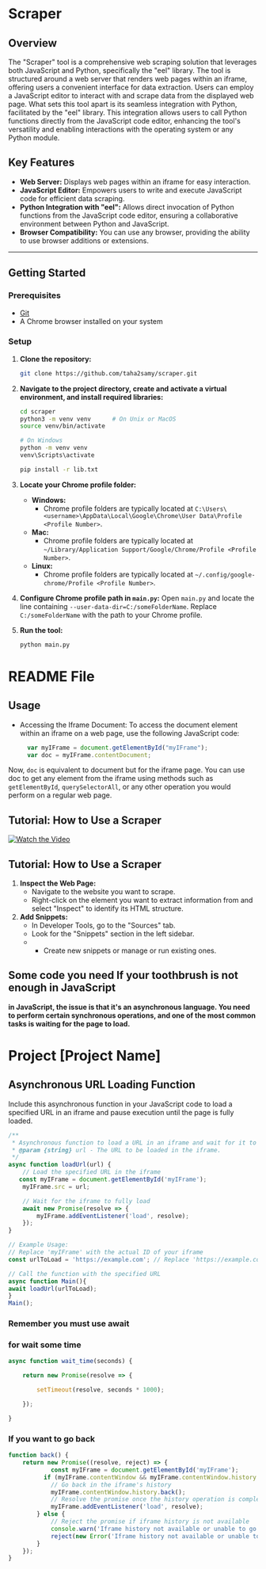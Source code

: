 # Scraper

## Overview
The "Scraper" tool is a comprehensive web scraping solution that leverages both JavaScript and Python, specifically the "eel" library. The tool is structured around a web server that renders web pages within an iframe, offering users a convenient interface for data extraction. Users can employ a JavaScript editor to interact with and scrape data from the displayed web page. What sets this tool apart is its seamless integration with Python, facilitated by the "eel" library. This integration allows users to call Python functions directly from the JavaScript code editor, enhancing the tool's versatility and enabling interactions with the operating system or any Python module.

## Key Features
- **Web Server:** Displays web pages within an iframe for easy interaction.
- **JavaScript Editor:** Empowers users to write and execute JavaScript code for efficient data scraping.
- **Python Integration with "eel":** Allows direct invocation of Python functions from the JavaScript code editor, ensuring a collaborative environment between Python and JavaScript.
- **Browser Compatibility:** You can use any browser, providing the ability to use browser additions or extensions.

---

## Getting Started

### Prerequisites
- [Git](https://git-scm.com/)
- A Chrome browser installed on your system

### Setup

1. **Clone the repository:**
   ```bash
   git clone https://github.com/taha2samy/scraper.git
2. **Navigate to the project directory, create and activate a virtual environment, and install required libraries:**
   ```bash
   cd scraper
   python3 -m venv venv      # On Unix or MacOS
   source venv/bin/activate

   # On Windows
   python -m venv venv
   venv\Scripts\activate

   pip install -r lib.txt

3. **Locate your Chrome profile folder:**
   - **Windows:**
     - Chrome profile folders are typically located at `C:\Users\<username>\AppData\Local\Google\Chrome\User Data\Profile <Profile Number>`.
   - **Mac:**
     - Chrome profile folders are typically located at `~/Library/Application Support/Google/Chrome/Profile <Profile Number>`.
   - **Linux:**
     - Chrome profile folders are typically located at `~/.config/google-chrome/Profile <Profile Number>`.

4. **Configure Chrome profile path in `main.py`:**
   Open `main.py` and locate the line containing `--user-data-dir=C:/someFolderName`. Replace `C:/someFolderName` with the path to your Chrome profile.

5. **Run the tool:**
   ```bash 
   python main.py
# README File

## Usage
* Accessing the Iframe Document:
To access the document element within an iframe on a web page, use the following JavaScript code:
  ```javascript
    var myIFrame = document.getElementById("myIFrame");
    var doc = myIFrame.contentDocument;
    ```
Now, `doc` is equivalent to document but for the iframe page.
You can use doc to get any element from the iframe using methods such as `getElementById`, `querySelectorAll`,
or any other operation you would perform on a regular web page.


## Tutorial: How to Use a Scraper


[![Watch the Video](https://img.youtube.com/vi/dQvQyIQCe2w/0.jpg)](https://youtu.be/dQvQyIQCe2w)
## Tutorial: How to Use a Scraper
1. **Inspect the Web Page:**
   - Navigate to the website you want to scrape.
   - Right-click on the element you want to extract information from and select "Inspect" to identify its HTML structure.
2. **Add Snippets:**
   - In Developer Tools, go to the "Sources" tab.
   - Look for the "Snippets" section in the left sidebar.
   -  - Create new snippets or manage or run existing ones.
## Some code you need If your toothbrush is not enough in JavaScript
 **in JavaScript, the issue is that it's an asynchronous language.
 You need to perform certain synchronous operations,
 and one of the most common tasks is waiting for the page to load.**
# Project [Project Name]

## Asynchronous URL Loading Function

Include this asynchronous function in your JavaScript code to load a specified URL in an iframe and pause execution until the page is fully loaded.

```javascript
/**
 * Asynchronous function to load a URL in an iframe and wait for it to fully load.
 * @param {string} url - The URL to be loaded in the iframe.
 */
async function loadUrl(url) {
    // Load the specified URL in the iframe
   const myIFrame = document.getElementById('myIFrame'); 
    myIFrame.src = url;

    // Wait for the iframe to fully load
    await new Promise(resolve => {
        myIFrame.addEventListener('load', resolve);
    });
}

// Example Usage:
// Replace 'myIFrame' with the actual ID of your iframe
const urlToLoad = 'https://example.com'; // Replace 'https://example.com' with the desired URL

// Call the function with the specified URL
async function Main(){
await loadUrl(urlToLoad);
}
Main();
```
### Remember you must use await
### for wait some time
```javascript
async function wait_time(seconds) {

    return new Promise(resolve => {

        setTimeout(resolve, seconds * 1000);

    });

}

```
### If you want to go back
```javascript
function back() {
    return new Promise((resolve, reject) => {
            const myIFrame = document.getElementById('myIFrame'); 
          if (myIFrame.contentWindow && myIFrame.contentWindow.history && myIFrame.contentWindow.history.length > 1) {
            // Go back in the iframe's history
            myIFrame.contentWindow.history.back();
            // Resolve the promise once the history operation is complete
            myIFrame.addEventListener('load', resolve);
        } else {
            // Reject the promise if iframe history is not available
            console.warn('Iframe history not available or unable to go back.');
            reject(new Error('Iframe history not available or unable to go back.'));
        }
    });
}

```

